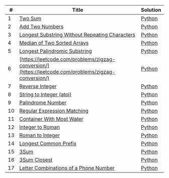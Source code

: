 | # | Title | Solution |
|---| ----- | -------- |
|1|[Two Sum](https://leetcode.com/problems/two-sum/)|[Python](https://github.com/childe/leetcode/blob/master/two-sum/two-sum.py)|
|2|[Add Two Numbers](https://leetcode.com/problems/add-two-numbers/)|[Python](https://github.com/childe/leetcode/blob/master/add-two-numbers/add-two-numbers.py)|
|3|[Longest Substring Without Repeating Characters](https://leetcode.com/problems/longest-substring-without-repeating-characters/)|[Python](https://github.com/childe/leetcode/blob/master/longest-substring-without-repeating-characters/longest-substring-without-repeating-characters.py)|
|4|[Median of Two Sorted Arrays](https://leetcode.com/problems/median-of-two-sorted-arrays/)|[Python](https://github.com/childe/leetcode/blob/master/median-of-two-sorted-arrays/solution.py)|
|5|[Longest Palindromic Substring](https://leetcode.com/problems/longest-palindromic-substring/)|[Python](https://github.com/childe/leetcode/tree/master/longest-palindromic-substring)|
|6|[https://leetcode.com/problems/zigzag-conversion/](https://leetcode.com/problems/zigzag-conversion/)|[Python](https://github.com/childe/leetcode/blob/master/zigzag-conversion/solution.py)|
|7|[Reverse Integer](https://leetcode.com/problems/reverse-integer/)|[Python](https://github.com/childe/leetcode/blob/master/reverse-integer/solution.py)|
|8|[String to Integer (atoi)](https://leetcode.com/problems/string-to-integer-atoi/)|[Python](https://github.com/childe/leetcode/tree/master/string-to-integer-atoi/solution.py)|
|9|[Palindrome Number](https://leetcode.com/problems/palindrome-number/)|[Python](https://github.com/childe/leetcode/tree/master/palindrome-number)|
|10|[Regular Expression Matching](https://leetcode.com/problems/regular-expression-matching/)|[Python](https://github.com/childe/leetcode/blob/master/regular-expression-matching/solution.py)|
|11|[Container With Most Water](https://leetcode.com/problems/container-with-most-water/)|[Python](https://github.com/childe/leetcode/tree/master/container-with-most-water/solution.py)|
|12|[Integer to Roman](https://leetcode.com/problems/integer-to-roman/)|[Python](https://github.com/childe/leetcode/blob/master/integer-to-roman/solution.py)|
|13|[Roman to Integer](https://leetcode.com/problems/roman-to-integer/)|[Python](https://github.com/childe/leetcode/blob/master/roman-to-integer/solution.py)|
|14|[Longest Common Prefix](https://leetcode.com/problems/longest-common-prefix/)|[Python](https://github.com/childe/leetcode/blob/master/longest-common-prefix/solution.py)|
|15|[3Sum](https://leetcode.com/problems/3sum/)|[Python](https://github.com/childe/leetcode/blob/master/3sum/solution.py)|
|16|[3Sum Closest](https://leetcode.com/problems/3sum-closest/)|[Python](https://github.com/childe/leetcode/tree/master/3sum-closest/solution.py)|
|17|[Letter Combinations of a Phone Number](https://leetcode.com/problems/letter-combinations-of-a-phone-number/)|[Python](https://github.com/childe/leetcode/tree/master/letter-combinations-of-a-phone-number/solution.py)|
